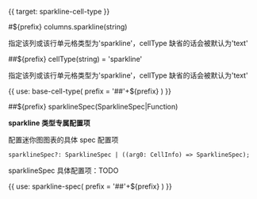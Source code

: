 {{ target: sparkline-cell-type }}

#${prefix} columns.sparkline(string)

指定该列或该行单元格类型为'sparkline'，cellType 缺省的话会被默认为'text'

##${prefix} cellType(string) = 'sparkline'

指定该列或该行单元格类型为'sparkline'，cellType 缺省的话会被默认为'text'

{{ use: base-cell-type(
    prefix = '##'+${prefix}
) }}

##${prefix} sparklineSpec(SparklineSpec|Function)

**sparkline 类型专属配置项**

配置迷你图图表的具体 spec 配置项

```
sparklineSpec?: SparklineSpec | ((arg0: CellInfo) => SparklineSpec);
```

sparklineSpec 具体配置项：TODO

{{ use: sparkline-spec(
    prefix = '##'+${prefix}
) }}
